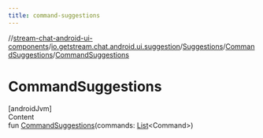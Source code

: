 ```yaml
---
title: command-suggestions
---
```

//[stream-chat-android-ui-components](../../../../index.md)/[io.getstream.chat.android.ui.suggestion](../../index.md)/[Suggestions](../index.md)/[CommandSuggestions](index.md)/[CommandSuggestions](CommandSuggestions.md)



# CommandSuggestions  
[androidJvm]  
Content  
fun [CommandSuggestions](CommandSuggestions.md)(commands: [List](https://kotlinlang.org/api/latest/jvm/stdlib/kotlin.collections/-list/index.html)&lt;Command&gt;)  



